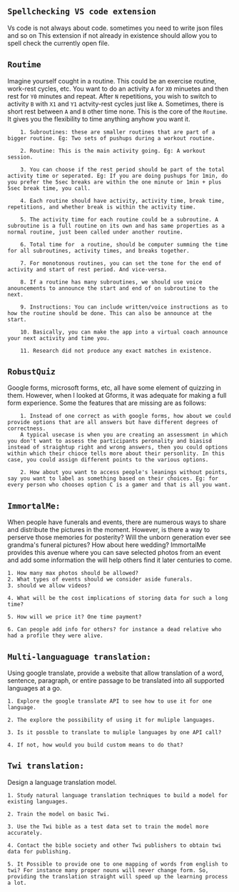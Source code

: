 ## **`Spellchecking VS code extension`**
Vs code is not always about code. sometimes you need to write json files and so on
This extension if not already in existence should allow you to spell check the currently open file.


## **`Routime`**

Imagine yourself cought in a routine. This could be an exercise routine, work-rest cycles, etc. You want to do an activity `A` for `X0` minuetes and then rest for `Y0` minutes and repeat. After `N` repetitions, you wish to switch to activity `B` with `X1` and `Y1` actvity-rest cycles just like `A`. Sometimes, there is short rest between `A` and `B` other time none. This is the core of the `Routime`. It gives you the flexibility to time anything anyhow you want it.

        1. Subroutines: these are smaller routines that are part of a bigger routine. Eg: Two sets of pushups during a workout routine.

        2. Routine: This is the main activity going. Eg: A workout session.

        3. You can choose if the rest period should be part of the total activity time or seperated. Eg: If you are doing pushups for 1min, do you prefer the 5sec breaks are within the one minute or 1min + plus 5sec break time, you call.

        4. Each routine should have activity, activity time, break time, repetitions, and whether break is within the activity time.

        5. The activity time for each routine could be a subroutine. A subroutine is a full routine on its own and has same properties as a normal routine, just been called under another routine.

        6. Total time for  a routine, should be computer summing the time for all subroutines, activity times, and breaks together.

        7. For monotonous routines, you can set the tone for the end of activity and start of rest period. And vice-versa.

        8. If a routine has many subroutines, we should use voice anouncements to announce the start and end of on subroutine to the next.

        9. Instructions: You can include written/voice instructions as to how the routine should be done. This can also be announce at the start.

        10. Basically, you can make the app into a virtual coach announce your next activity and time you.

        11. Research did not produce any exact matches in existence.

## **`RobustQuiz`**

Google forms, microsoft forms, etc, all have some element of quizzing in them. However, when I looked at Gforms, it was adequate for making a full form experience.
Some the features that are missing are as follows:

        1. Instead of one correct as with google forms, how about we could provide options that are all answers but have different degrees of correctness.
        A typical usecase is when you are creating an assessment in which you don't want to assess the participants peronality and biasisd instead of straightup right and wrong answers, then you could options within which their chioce tells more about their personlity. In this case, you could assign different points to the various options.

        2. How about you want to access people's leanings without points, say you want to label as something based on their choices. Eg: for every person who chooses option C is a gamer and that is all you want.

## **`ImmortalMe:`**

When people have funerals and events, there are numerous ways to share and distribute the pictures in the moment. However, is there a way to perserve those memories for posterity?
Will the unborn generation ever see grandma's funeral pictures? How about here wedding? ImmortalMe provides this avenue where you can save selected photos from an event and add some information the will help others find it later centuries to come.

    1. How many max photos should be allowed?
    2. What types of events should we consider aside funerals.
    3. should we allow videos?

    4. What will be the cost implications of storing data for such a long time?

    5. How will we price it? One time payment?

    6. Can people add info for others? for instance a dead relative who had a profile they were alive.

## **`Multi-languaguage translation:`**

Using google translate, provide a website that allow translation of a word, sentence, paragraph, or entire passage to be translated into all supported languages at a go.

    1. Explore the google translate API to see how to use it for one language.

    2. The explore the possibility of using it for muliple languages.

    3. Is it possble to translate to muliple languages by one API call?

    4. If not, how would you build custom means to do that?

## **`Twi translation:`**

Design a language translation model.

    1. Study natural language translation techniques to build a model for existing languages.

    2. Train the model on basic Twi.

    3. Use the Twi bible as a test data set to train the model more accurately.

    4. Contact the bible society and other Twi publishers to obtain twi data for publishing.

    5. It Possible to provide one to one mapping of words from english to twi? For instance many proper nouns will never change form. So, providing the translation straight will speed up the learning process a lot.
